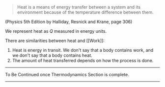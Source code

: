 > Heat is a means of energy transfer between a system and its environment because of the temperature difference between them.

(Physics 5th Edition by Halliday, Resnick and Krane, page 306)

We represent heat as $Q$ measured in energy units.

There are similarities between heat and [[Work]]:
1. Heat is energy in transit. We don't say that a body contains work, and we don't say that a body contains heat.
2. The amount of heat transferred depends on how the process is done.

---
To Be Continued once Thermodynamics Section is complete.
- - -

